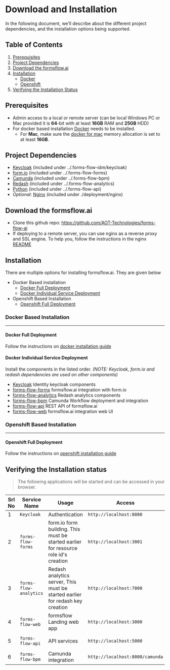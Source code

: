 # Download and Installation
In the following document, we’ll describe about the different project dependencies, and the installation options being supported.

## Table of Contents
1. [Prerequisites](#prerequisites)
2. [Project Dependencies](#project-dependencies)
3. [Download the formsflow.ai](#download-the-formsflowai)
4. [Installation](#installation)
   * [Docker](#docker)
   * [Openshift](#openshift)
5. [Verifying the Installation Status](#verifying-the-installation-status)


## Prerequisites

* Admin access to a local or remote server (can be local Windows PC or Mac provided it is **64**-bit with at least **16GB** RAM and **25GB** HDD) 
* For docker based installation [Docker](https://docker.com) needs to be installed.
  * For **Mac**, make sure the [docker for mac](https://docs.docker.com/docker-for-mac/#resources) memory allocation is set to at least **16GB**. 

## Project Dependencies

- [Keycloak](https://www.keycloak.org/) (included under ../.forms-flow-idm/keycloak)
- [form.io](https://www.form.io/opensource) (included under ../.forms-flow-forms)
- [Camunda](https://camunda.com/) (included under ../.forms-flow-bpm)
- [Redash](https://redash.io) (included under ../.forms-flow-analytics)
- [Python](https://www.python.org/) (included under ../.forms-flow-api)
- *Optional*: [Nginx](https://www.nginx.com) (included under ./deployment/nginx) 

## Download the formsflow.ai

* Clone this github repo:  https://github.com/AOT-Technologies/forms-flow-ai
* If deploying to a remote server, you can use nginx as a reverse proxy and SSL engine. To help you, follow the instructions in the nginx [README](./nginx/README.md)

## Installation

There are multiple options for installing formsflow.ai. They are given below

- Docker Based installation
  - [Docker Full Deployment](#Docker-Full-Deployment)
  - [Docker Individual Service Deployment](#Docker-Individual-Service-Deployment)
- Openshift Based Installation
  - [Openshift Full Deployment](#Openshift-Full-Deployment)

### Docker Based Installation
------------------
#### Docker Full Deployment

Follow the instructions on [docker installation guide](./docker)
 
#### Docker Individual Service Deployment

Install the components in the listed order. *(NOTE: Keycloak, form.io and redash dependencies are used on other components)*
 * [Keycloak](../forms-flow-idm/keycloak) Identity keycloak components
 * [forms-flow-forms](../forms-flow-forms) formsflow.ai integration with form.io
 * [forms-flow-analytics](../forms-flow-analytics) Redash analytics components
 * [forms-flow-bpm](../forms-flow-bpm) Camunda Workflow deployment and integration
 * [forms-flow-api](../forms-flow-api) REST API of formsflow.ai
 * [forms-flow-web](../forms-flow-web) formsflow.ai integration web UI
 
### Openshift Based Installation
------------------
#### Openshift Full Deployment
 Follow the instructions on [openshift installation guide](./openshift)
 
## Verifying the Installation status

> The following applications will be started and can be accessed in your browser.

 Srl No | Service Name | Usage | Access | Default credentials (userName / Password)|
--- | --- | --- | --- | --- 
1|`Keycloak`|Authentication|`http://localhost:8080`| `admin/changeme`
2|`forms-flow-forms`|form.io form building. This must be started earlier for resource role id's creation|`http://localhost:3001`|`admin@example.com/changeme`
3|`forms-flow-analytics`|Redash analytics server, This must be started earlier for redash key creation|`http://localhost:7000`|Use the credentials used for registration / [Default user credentials](../forms-flow-idm/keycloak/README.md#formsflow-ai-user-credentials)
4|`forms-flow-web`|formsflow Landing web app|`http://localhost:3000`|[Default user credentials](../forms-flow-idm/keycloak/README.md#formsflow-ai-user-credentials)
5|`forms-flow-api`|API services|`http://localhost:5000`|`Authorization tocken from keycloak role based user credentials`
6|`forms-flow-bpm`|Camunda integration|`http://localhost:8000/camunda`| [Default user credentials](../forms-flow-idm/keycloak/README.md#formsflow-ai-user-credentials) 
